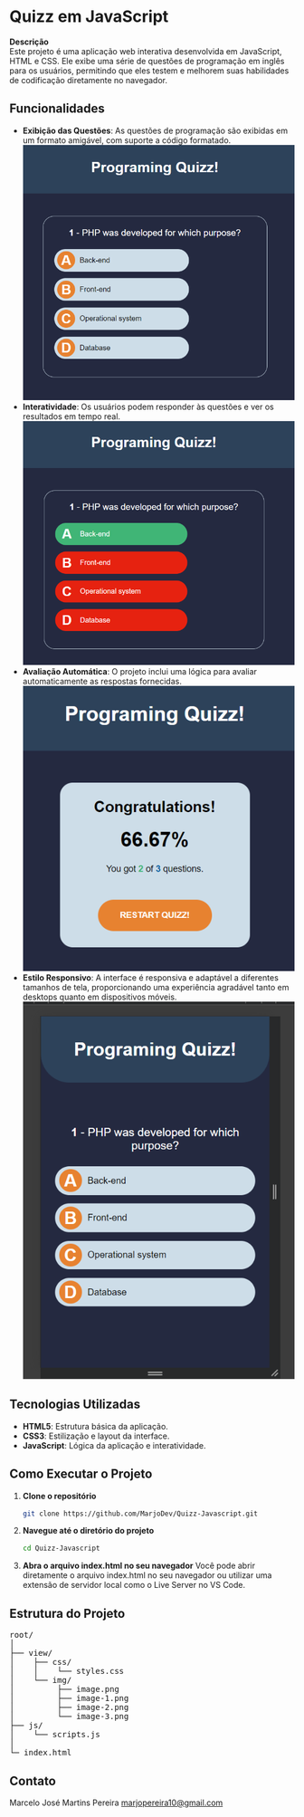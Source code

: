 # Quizz em JavaScript

**Descrição**  
Este projeto é uma aplicação web interativa desenvolvida em JavaScript, HTML e CSS. Ele exibe uma série de questões de programação em inglês para os usuários, permitindo que eles testem e melhorem suas habilidades de codificação diretamente no navegador.

## Funcionalidades

- **Exibição das Questões**: As questões de programação são exibidas em um formato amigável, com suporte a código formatado.
![Imagem das questões em exibição](view/img/image.png)
- **Interatividade**: Os usuários podem responder às questões e ver os resultados em tempo real.
![Imagem do que o usuário ve após responder](view/img/image-1.png)
- **Avaliação Automática**: O projeto inclui uma lógica para avaliar automaticamente as respostas fornecidas.
![Imagem do resultado do usuário](view/img/image-2.png)
- **Estilo Responsivo**: A interface é responsiva e adaptável a diferentes tamanhos de tela, proporcionando uma experiência agradável tanto em desktops quanto em dispositivos móveis.
![Imagem da interface em um celular](view/img/image-3.png)

## Tecnologias Utilizadas

- **HTML5**: Estrutura básica da aplicação.
- **CSS3**: Estilização e layout da interface.
- **JavaScript**: Lógica da aplicação e interatividade.

## Como Executar o Projeto

1. **Clone o repositório**  
   ```bash
   git clone https://github.com/MarjoDev/Quizz-Javascript.git
2. **Navegue até o diretório do projeto**
    ```bash
    cd Quizz-Javascript
3. **Abra o arquivo index.html no seu navegador**
    Você pode abrir diretamente o arquivo index.html no seu navegador ou utilizar uma extensão de servidor local como o Live Server no VS Code.

## Estrutura do Projeto
<pre>
root/
│
├── view/
│    ├── css/
│    │    └── styles.css
│    └── img/
│         ├── image.png
│         ├── image-1.png
│         ├── image-2.png
│         └── image-3.png
├── js/
│    └── scripts.js
│
└─ index.html
</pre>
## Contato
Marcelo José Martins Pereira [marjopereira10@gmail.com](mailto:marjopereira10@gmail.com)